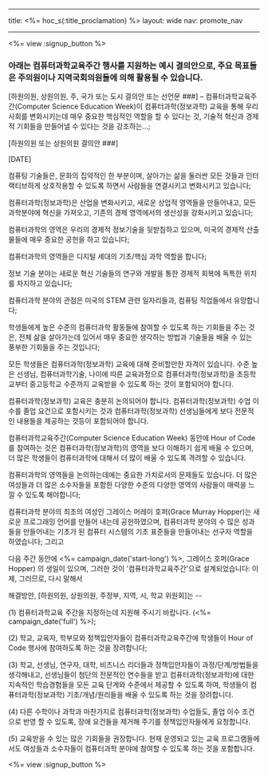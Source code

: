 * * *

title: <%= hoc_s(:title_proclamation) %> layout: wide nav: promote_nav

* * *

<%= view :signup_button %>

### 아래는 컴퓨터과학교육주간 행사를 지원하는 예시 결의안으로, 주요 목표들은 주의원이나 지역국회의원들에 의해 활용될 수 있습니다.

  
[하원의원, 상원의원, 주, 국가 또는 도시 결의안 또는 선언문 ###] – 컴퓨터과학교육주간(Computer Science Education Week)이 컴퓨터과학(정보과학) 교육을 통해 우리 사회를 변화시키는데 매우 중요한 핵심적인 역할을 할 수 있다는 것, 기술적 혁신과 경제적 기회들을 만들어낼 수 있다는 것을 강조하는...;

[하원의원 또는 상원의원 결의안 ###]

[DATE]

컴퓨팅 기술들은, 문화의 집약적인 한 부분이며, 살아가는 삶을 둘러싼 모든 것들과 인터랙티브하게 상호작용할 수 있도록 하면서 사람들을 연결시키고 변화시키고 있습니다;

컴퓨터과학(정보과학)은 산업을 변화시키고, 새로운 상업적 영역들을 만들어내고, 모든 과학분야에 혁신을 가져오고, 기존의 경제 영역에서의 생산성을 강화시키고 있습니다;

컴퓨터과학의 영역은 우리의 경제적 정보기술을 뒷받침하고 있으며, 미국의 경제적 산출물들에 매우 중요한 공헌을 하고 있습니다;

컴퓨터과학의 영역들은 디지털 세대의 기초/핵심 과학 역할을 합니다;

정보 기술 분야는 새로운 혁신 기술들의 연구와 개발을 통한 경제적 회복에 독특한 위치를 차지하고 있습니다;

컴퓨터과학 분야의 관점은 미국의 STEM 관련 일자리들과, 컴퓨팅 직업들에서 유망합니다;

학생들에게 높은 수준의 컴퓨터과학 활동들에 참여할 수 있도록 하는 기회들을 주는 것은, 전체 삶을 살아가는데 있어서 매우 중요한 생각하는 방법과 기술들을 배울 수 있는 풍부한 기회들을 주는 것입니다;

모든 학생들은 컴퓨터과학(정보과학) 교육에 대해 준비할만한 자격이 있습니다. 수준 높은 선생님, 컴퓨터과학기술, 나이에 따른 교육과정으로 컴퓨터과학(정보과학)을 초등학교부터 중고등학교 수준까지 교육받을 수 있도록 하는 것이 포함되어야 합니다.

컴퓨터과학(정보과학) 교육은 충분히 논의되어야 합니다. 컴퓨터과학(정보과학) 수업 이수를 졸업 요건으로 포함시키는 것과 컴퓨터과학(정보과학) 선생님들에게 보다 전문적인 내용들을 제공하는 것등이 포함되어야 합니다.

컴퓨터과학교육주간(Computer Science Education Week) 동안에 Hour of Code를 참여하는 것은 컴퓨터과학(정보과학)의 영역을 보다 이해하기 쉽게 배울 수 있으며, 더 많은 학생들이 컴퓨터과학에 대해서 더 많이 배울 수 있도록 격려할 수 있습니다.

컴퓨터과학의 영역들을 논의하는데에는 중요한 가치로서의 문제들도 있습니다. 더 많은 여성들과 더 많은 소수자들을 포함한 다양한 수준의 다양한 영역의 사람들이 매력을 느낄 수 있도록 해야합니다;

컴퓨터과학 분야의 최초의 여성인 그레이스 머레이 호퍼(Grace Murray Hopper)는 새로운 프로그래밍 언어를 만들어 내는데 공헌하였으며, 컴퓨터과학 분야의 수 많은 성과들을 만들어내는 기초가 된 컴퓨터 시스템의 기초 표준들을 만들어내는 선구자 역할을 하였습니다; 그리고

다음 주간 동안에 <%= campaign_date('start-long') %>, 그레이스 호퍼(Grace Hopper) 의 생일이 있으며, 그러한 것이 '컴퓨터과학교육주간'으로 설계되었습니다: 이제, 그러므로, 다시 말해서

해결방안, [하원의원, 상원의원, 주정부, 지역, 시, 학교 위원회]는 --

(1) 컴퓨터과학교육 주간을 지정하는데 지원해 주시기 바랍니다. (<%= campaign_date('full') %>);

(2) 학교, 교육자, 학부모와 정책입안자들이 컴퓨터과학교육주간에 학생들이 Hour of Code 행사에 참여하도록 하는 것을 장려합니다;

(3) 학교, 선생님, 연구자, 대학, 비즈니스 리더들과 정책입안자들이 과정/단계/방법들을 생각해내고, 선생님들이 첨단의 전문적인 연수들을 받고 컴퓨터과학(정보과학)에 대한 지속적인 학습경험들을 모든 교육 단계와 수준에서 제공할 수 있도록 하여, 학생들이 컴퓨터과학(정보과학) 기초/개념/원리들을 배울 수 있도록 하는 것을 장려합니다.

(4) 다른 수학이나 과학과 마찬가지로 컴퓨터과학(정보과학) 수업들도, 졸업 이수 조건으로 반영 할 수 있도록, 장애 요건들을 제거해 주기를 정책입안자들에게 요청합니다.

(5) 교육받을 수 있는 많은 기회들을 권장합니다. 현재 운영되고 있는 교육 프로그램들에서도 여성들과 소수자들이 컴퓨터과학 분야에 참여할 수 있도록 하는 것을 포함합니다.

<%= view :signup_button %>